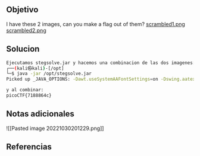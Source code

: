 ## Objetivo
I have these 2 images, can you make a flag out of them? [scrambled1.png](https://mercury.picoctf.net/static/9f2d081f12c05202359632c1989e7927/scrambled1.png) [scrambled2.png](https://mercury.picoctf.net/static/9f2d081f12c05202359632c1989e7927/scrambled2.png)
## Solucion
```bash
Ejecutamos stegsolve.jar y hacemos una combinacion de las dos imagenes:
┌──(kali㉿kali)-[/opt]
└─$ java -jar /opt/stegsolve.jar
Picked up _JAVA_OPTIONS: -Dawt.useSystemAAFontSettings=on -Dswing.aatext=true

y al combinar:
picoCTF{7188864c}

```

## Notas adicionales
![[Pasted image 20221030201229.png]]
## Referencias